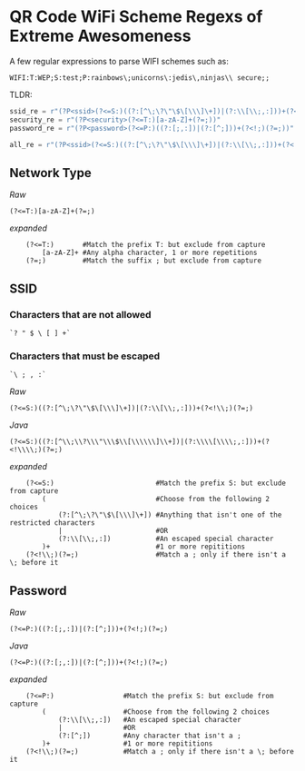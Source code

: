 # QR Code WiFi Scheme Regexs of Extreme Awesomeness

A few regular expressions to parse WIFI schemes such as:

    WIFI:T:WEP;S:test;P:rainbows\;unicorns\:jedis\,ninjas\\ secure;;

TLDR:

```python
ssid_re = r"(?P<ssid>(?<=S:)((?:[^\;\?\"\$\[\\\]\+])|(?:\\[\\;,:]))+(?<!\\;)(?=;))"
security_re = r"(?P<security>(?<=T:)[a-zA-Z]+(?=;))"
password_re = r"(?P<password>(?<=P:)((?:[;,:])|(?:[^;]))+(?<!;)(?=;))"
```

```python
all_re = r"(?P<ssid>(?<=S:)((?:[^\;\?\"\$\[\\\]\+])|(?:\\[\\;,:]))+(?<!\\;)(?=;))|(?P<security>(?<=T:)[a-zA-Z]+(?=;))|(?P<password>(?<=P:)((?:[;,:])|(?:[^;]))+(?<!;)(?=;))"
```

## Network Type

_Raw_

```regex
(?<=T:)[a-zA-Z]+(?=;)
```

_expanded_

```regex
    (?<=T:)       #Match the prefix T: but exclude from capture
        [a-zA-Z]+ #Any alpha character, 1 or more repetitions
    (?=;)         #Match the suffix ; but exclude from capture
```

## SSID

### Characters that are not allowed

    `? " $ \ [ ] +`

### Characters that must be escaped

    `\ ; , :`

_Raw_

```regex
(?<=S:)((?:[^\;\?\"\$\[\\\]\+])|(?:\\[\\;,:]))+(?<!\\;)(?=;)
```

_Java_

```regex
(?<=S:)((?:[^\\;\\?\\\"\\\$\\[\\\\\\]\\+])|(?:\\\\[\\\\;,:]))+(?<!\\\\;)(?=;)
```

_expanded_

```
    (?<=S:)                         #Match the prefix S: but exclude from capture
        (                           #Choose from the following 2 choices
            (?:[^\;\?\"\$\[\\\]\+]) #Anything that isn't one of the restricted characters
            |                       #OR
            (?:\\[\\;,:])           #An escaped special character
        )+                          #1 or more repititions
    (?<!\\;)(?=;)                   #Match a ; only if there isn't a \; before it
```

## Password

_Raw_

```regex
(?<=P:)((?:[;,:])|(?:[^;]))+(?<!;)(?=;)

```

_Java_

```
(?<=P:)((?:[;,:])|(?:[^;]))+(?<!;)(?=;)

```

_expanded_

```regex
    (?<=P:)                 #Match the prefix S: but exclude from capture
        (                   #Choose from the following 2 choices
            (?:\\[\\;,:])   #An escaped special character
            |               #OR
            (?:[^;])        #Any character that isn't a ;
        )+                  #1 or more repititions
    (?<!\\;)(?=;)           #Match a ; only if there isn't a \; before it
```
